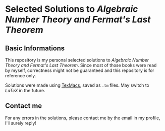 # Selected Solutions to *Algebraic Number Theory and Fermat's Last Theorem*

## Basic Informations

This repository is my personal selected solutions to *Algebraic Number Theory and Fermat's Last Theorem*. Since most of those books were read by myself, correctness might not be guaranteed and this repository is for reference only.

Solutions were made using [TexMacs](https://www.texmacs.org/), saved as `.tm` files. May switch to $LaTeX$ in the future.

## Contact me

For any errors in the solutions, please contact me by the email in my profile, I'll surely reply!

